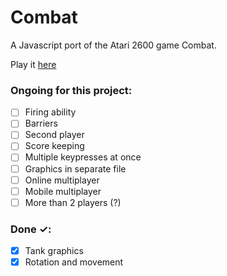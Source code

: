 # Combat
A Javascript port of the Atari 2600 game Combat.

Play it <a href="http://sethtrei.github.io/Combat" target="_blank">here</a>

### Ongoing for this project:
- [ ] Firing ability
- [ ] Barriers
- [ ] Second player
- [ ] Score keeping
- [ ] Multiple keypresses at once
- [ ] Graphics in separate file
- [ ] Online multiplayer
- [ ] Mobile multiplayer
- [ ] More than 2 players (?)

### Done ✓:
- [x] Tank graphics
- [x] Rotation and movement
